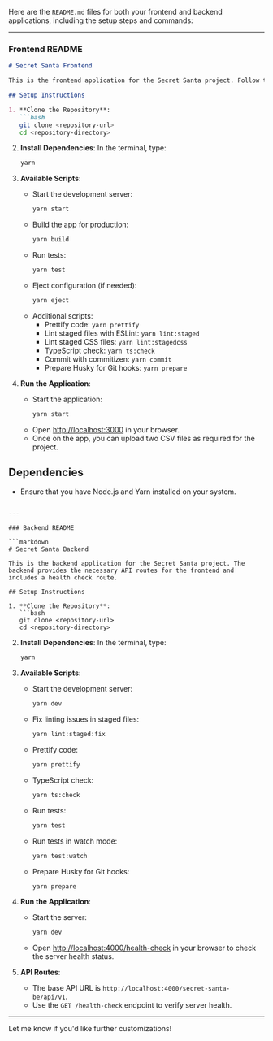 Here are the `README.md` files for both your frontend and backend applications, including the setup steps and commands:

---

### Frontend README

```markdown
# Secret Santa Frontend

This is the frontend application for the Secret Santa project. Follow the steps below to get started.

## Setup Instructions

1. **Clone the Repository**:
   ```bash
   git clone <repository-url>
   cd <repository-directory>
   ```

2. **Install Dependencies**:
   In the terminal, type:
   ```bash
   yarn
   ```

3. **Available Scripts**:
   - Start the development server:
     ```bash
     yarn start
     ```
   - Build the app for production:
     ```bash
     yarn build
     ```
   - Run tests:
     ```bash
     yarn test
     ```
   - Eject configuration (if needed):
     ```bash
     yarn eject
     ```
   - Additional scripts:
     - Prettify code: `yarn prettify`
     - Lint staged files with ESLint: `yarn lint:staged`
     - Lint staged CSS files: `yarn lint:stagedcss`
     - TypeScript check: `yarn ts:check`
     - Commit with commitizen: `yarn commit`
     - Prepare Husky for Git hooks: `yarn prepare`

4. **Run the Application**:
   - Start the application:
     ```bash
     yarn start
     ```
   - Open [http://localhost:3000](http://localhost:3000) in your browser.
   - Once on the app, you can upload two CSV files as required for the project.

## Dependencies

- Ensure that you have Node.js and Yarn installed on your system.

```

---

### Backend README

```markdown
# Secret Santa Backend

This is the backend application for the Secret Santa project. The backend provides the necessary API routes for the frontend and includes a health check route.

## Setup Instructions

1. **Clone the Repository**:
   ```bash
   git clone <repository-url>
   cd <repository-directory>
   ```

2. **Install Dependencies**:
   In the terminal, type:
   ```bash
   yarn
   ```

3. **Available Scripts**:
   - Start the development server:
     ```bash
     yarn dev
     ```
   - Fix linting issues in staged files:
     ```bash
     yarn lint:staged:fix
     ```
   - Prettify code:
     ```bash
     yarn prettify
     ```
   - TypeScript check:
     ```bash
     yarn ts:check
     ```
   - Run tests:
     ```bash
     yarn test
     ```
   - Run tests in watch mode:
     ```bash
     yarn test:watch
     ```
   - Prepare Husky for Git hooks:
     ```bash
     yarn prepare
     ```

4. **Run the Application**:
   - Start the server:
     ```bash
     yarn dev
     ```
   - Open [http://localhost:4000/health-check](http://localhost:4000/health-check) in your browser to check the server health status.

5. **API Routes**:
   - The base API URL is `http://localhost:4000/secret-santa-be/api/v1`.
   - Use the `GET /health-check` endpoint to verify server health.

---

Let me know if you'd like further customizations!